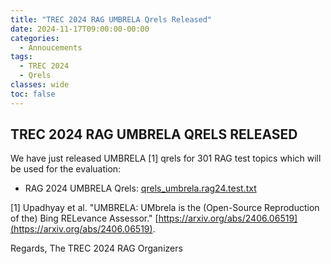 ```yaml
---
title: "TREC 2024 RAG UMBRELA Qrels Released"
date: 2024-11-17T09:00:00-00:00
categories:
  - Annoucements
tags:
  - TREC 2024
  - Qrels
classes: wide
toc: false
---
```


## TREC 2024 RAG UMBRELA QRELS RELEASED

We have just released UMBRELA [1] qrels for 301 RAG test topics which will be used for the evaluation:
- RAG 2024 UMBRELA Qrels: [qrels_umbrela.rag24.test.txt](/assets/txt/qrels_umbrela.rag24.test.txt)

[1] Upadhyay et al. "UMBRELA: UMbrela is the (Open-Source Reproduction of the) Bing RELevance Assessor." [https://arxiv.org/abs/2406.06519](https://arxiv.org/abs/2406.06519).

Regards,
The TREC 2024 RAG Organizers
